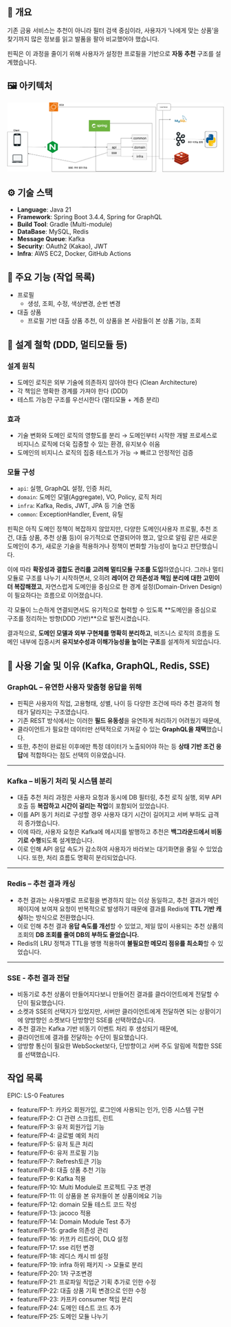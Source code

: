 ## 🧩 개요
기존 금융 서비스는 추천이 아니라 필터 검색 중심이라, 사용자가 ‘나에게 맞는 상품’을 찾기까지 많은 정보를 읽고 발품을 팔아 비교했어야 했습니다.

핀픽은 이 과정을 줄이기 위해 사용자가 설정한 프로필을 기반으로 **자동 추천** 구조를 설계했습니다.

## 🖼️ 아키텍처
![핀픽 시스템 아키텍처](images/핀픽_아키텍처.png)

## ⚙️ 기술 스택
- **Language**: Java 21
- **Framework**: Spring Boot 3.4.4, Spring for GraphQL
- **Build Tool**: Gradle (Multi-module)
- **DataBase**: MySQL, Redis
- **Message Queue**: Kafka
- **Security**: OAuth2 (Kakao), JWT
- **Infra**: AWS EC2, Docker, GitHub Actions

## 📌 주요 기능 (작업 목록)
- 프로필
  - 생성, 조회, 수정, 색상변경, 순번 변경
- 대출 상품
  - 프로필 기반 대출 상품 추천, 이 상품을 본 사람들이 본 상품 기능, 조회

## 🧠 설계 철학 (DDD, 멀티모듈 등)
### 설계 원칙

- 도메인 로직은 외부 기술에 의존하지 않아야 한다 (Clean Architecture)
- 각 책임은 명확한 경계를 가져야 한다 (DDD)
- 테스트 가능한 구조를 우선시한다 (멀티모듈 + 계층 분리)

### 효과

- 기술 변화와 도메인 로직의 영향도를 분리 → 도메인부터 시작한 개발 프로세스로 비지니스 로직에 더욱 집중할 수 있는 환경, 유지보수 쉬움
- 도메인의 비지니스 로직의 집중 테스트가 가능 → 빠르고 안정적인 검증

### 모듈 구성

- `api`: 실행, GraphQL 설정, 인증 처리,
- `domain`: 도메인 모델(Aggregate), VO, Policy, 로직 처리
- `infra`: Kafka, Redis, JWT, JPA 등 기술 연동
- `common`: ExceptionHandler, Event, 유틸

핀픽은 아직 도메인 정책이 복잡하지 않았지만, 다양한 도메인(사용자 프로필, 추천 조건, 대출 상품, 추천 상품 등)이 유기적으로 연결되어야 했고, 앞으로 알림 같은 새로운 도메인이 추가, 새로운 기술을 적용하거나 정책이 변화할 가능성이 높다고 판단했습니다.

이에 따라 **확장성과 결합도 관리를 고려해 멀티모듈 구조를 도입**하였습니다. 그러나 멀티모듈로 구조를 나누기 시작하면서, 오히려 **레이어 간 의존성과 책임 분리에 대한 고민이 더 복잡해졌고**, 자연스럽게 도메인을 중심으로 한 경계 설정(Domain-Driven Design)이 필요하다는 흐름으로 이어졌습니다.

각 모듈이 느슨하게 연결되면서도 유기적으로 협력할 수 있도록 **도메인을 중심으로 구조를 정리하는 방향(DDD 기반)**으로 발전시켰습니다.

결과적으로, **도메인 모델과 외부 구현체를 명확히 분리하고**, 비즈니스 로직의 흐름을 도메인 내부에 집중시켜 **유지보수성과 이해가능성을 높이는 구조**를 설계하게 되었습니다.

## 🔧 사용 기술 및 이유 (Kafka, GraphQL, Redis, SSE)
### GraphQL – 유연한 사용자 맞춤형 응답을 위해

- 핀픽은 사용자의 직업, 고용형태, 성별, 나이 등 다양한 조건에 따라 추천 결과의 형태가 달라지는 구조였습니다.
- 기존 REST 방식에서는 이러한 **필드 유동성**을 유연하게 처리하기 어려웠기 때문에,
- 클라이언트가 필요한 데이터만 선택적으로 가져갈 수 있는 **GraphQL을 채택**했습니다.
- 또한, 추천이 완료된 이후에만 특정 데이터가 노출되어야 하는 등 **상태 기반 조건 응답**에 적합하다는 점도 선택의 이유였습니다.

---

### Kafka – 비동기 처리 및 시스템 분리

- 대출 추천 처리 과정은 사용자 요청과 동시에 DB 필터링, 추천 로직 실행, 외부 API 호출 등 **복잡하고 시간이 걸리는 작업**이 포함되어 있었습니다.
- 이를 API 동기 처리로 구성할 경우 사용자 대기 시간이 길어지고 서버 부하도 급격히 증가했습니다.
- 이에 따라, 사용자 요청은 Kafka에 메시지를 발행하고 추천은 **백그라운드에서 비동기로 수행**되도록 설계했습니다.
- 이로 인해 API 응답 속도가 감소하여 사용자가 바라보는 대기화면을 줄일 수 있었습니다. 또한, 처리 흐름도 명확히 분리되었습니다.

---

### Redis – 추천 결과 캐싱

- 추천 결과는 사용자별로 프로필을 변경하지 않는 이상 동일하고, 추천 결과가 메인페이지에 보여져 요청이 반복적으로 발생하기 때문에 결과를 Redis에 **TTL 기반 캐싱**하는 방식으로 전환했습니다.
- 이로 인해 추천 결과 **응답 속도를 개선**할 수 있었고, 제일 많이 사용되는 추천 상품의 조회의 **DB 조회를 줄여 DB의 부하도 줄었습니다.**
- Redis의 LRU 정책과 TTL을 병행 적용하여 **불필요한 메모리 점유를 최소화**할 수 있었습니다.

---

### SSE - 추천 결과 전달

- 비동기로 추천 상품이 만들어지다보니 만들어진 결과를 클라이언트에게 전달할 수단이 필요했습니다.
- 소켓과 SSE의 선택지가 있었지만, 서버만 클라이언트에게 전달하면 되는 상황이기에 양방향인 소켓보다 단방향인 SSE를 선택하였습니다.
- 추천 결과는 Kafka 기반 비동기 이벤트 처리 후 생성되기 때문에,
- 클라이언트에 결과를 전달하는 수단이 필요했습니다.
- 양방향 통신이 필요한 WebSocket보다, 단방향이고 서버 주도 알림에 적합한 SSE를 선택했습니다.

## 작업 목록
EPIC: LS-0
Features
- feature/FP-1: 카카오 회원가입, 로그인에 사용되는 인가, 인증 시스템 구현
- feature/FP-2: CI 관련 스크립트, 린트
- feature/FP-3: 유저 회원가입 기능
- feature/FP-4: 글로벌 예외 처리
- feature/FP-5: 유저 토큰 처리
- feature/FP-6: 유저 프로필 기능
- feature/FP-7: Refresh토큰 기능
- feature/FP-8: 대출 상품 추천 기능
- feature/FP-9: Kafka 적용
- feature/FP-10: Multi Module로 프로젝트 구조 변경
- feature/FP-11: 이 상품을 본 유저들이 본 상품이에요 기능
- feature/FP-12: domain 모듈 테스트 코드 작성
- feature/FP-13: jacoco 적용
- feature/FP-14: Domain Module Test 추가
- feature/FP-15: gradle 의존성 관리
- feature/FP-16: 카프카 리트라이, DLQ 설정
- feature/FP-17: sse 리턴 변경
- feature/FP-18: 레디스 캐시 ttl 설정
- feature/FP-19: infra 하위 패키지 -> 모듈로 분리
- feature/FP-20: 1차 구조변경
- feature/FP-21: 프로파일 직업군 기획 추가로 인한 수정
- feature/FP-22: 대출 상품 기획 변경으로 인한 수정
- feature/FP-23: 카프카 consumer 책임 분리
- feature/FP-24: 도메인 테스트 코드 추가
- feature/FP-25: 도메인 모듈 나누기
